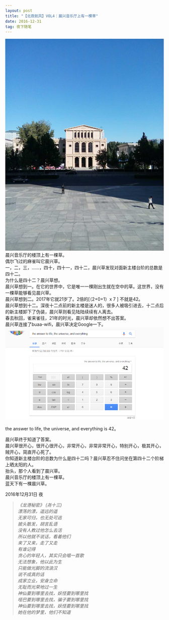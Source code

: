 ```yaml
---
layout: post
title: "【北夜航风】VOL4：晨兴音乐厅上有一棵草"
date: 2016-12-31 
tag: 夜下随笔 
---   
```


 ![](/images/posts/20161231/chenxing.jpg)
晨兴音乐厅的楼顶上有一棵草。  
偶尔飞过的麻雀叫它晨兴草。   
一，二，三，……，四十，四十一，四十二，晨兴草发现对面新主楼台阶的总数是四十二。  
为什么是四十二？晨兴草想。  
晨兴草想到一。在它的世界中，它是唯一一棵刚出生就在空中的草。这世界，没有一棵草能够看见晨兴草。  
晨兴草想到二。2017年它就21岁了。2倍的[（2+0+1）x 7 ] 不就是42。  
晨兴草想到十二。深夜十二点前的新主楼是迷人的，很多人被吸引进去，十二点后的新主楼卸下了伪装，晨兴草则看见陆陆续续有人离去。  
春去秋回，雀来雀往，21年的时光，晨兴草却依然想不出答案。  
晨兴草连接了buaa-wifi，晨兴草决定Google一下。  
 ![](/images/posts/20161231/42.png)

the answer to life, the universe, and everything is 42。  

晨兴草终于知道了答案。  
晨兴草很开心，很开心很开心，非常开心，非常非常开心，特别开心，极其开心，贼开心，简直开心死了。  
你知道新主楼台阶的总数为什么是四十二吗？晨兴草忍不住问坐在第四十二个阶梯上晒太阳的人。  
抬头，那个人看到了晨兴草。  
晨兴音乐厅的楼顶上有一棵草。  
蓝天下有一棵晨兴草。  
<p> </p>
2016年12月31日 夜  


> *《龙港秘密》  (尧十三)  
漂荡的漂，遥远的遥      
无家可归，也无处可逃         
披头散发，胡言乱语  
没有人教过他怎么去活  
所以他就不说话，看着他们  
来了又来，走了又走  
有谁记得  
贪心的年轻人，其实只会唱一首歌  
无法想象，他以此为生  
只能做光脚的流浪汉  
说不成真的话  
成家立业，安身立命  
无耻而光荣地过一生  
神仙要到哪里去找，妖怪要到哪里找  
哑巴要到哪里去找，骗子要到哪里找  
神仙要到哪里去找，妖怪要到哪里找  
她在他的梦里，他们不知道*



